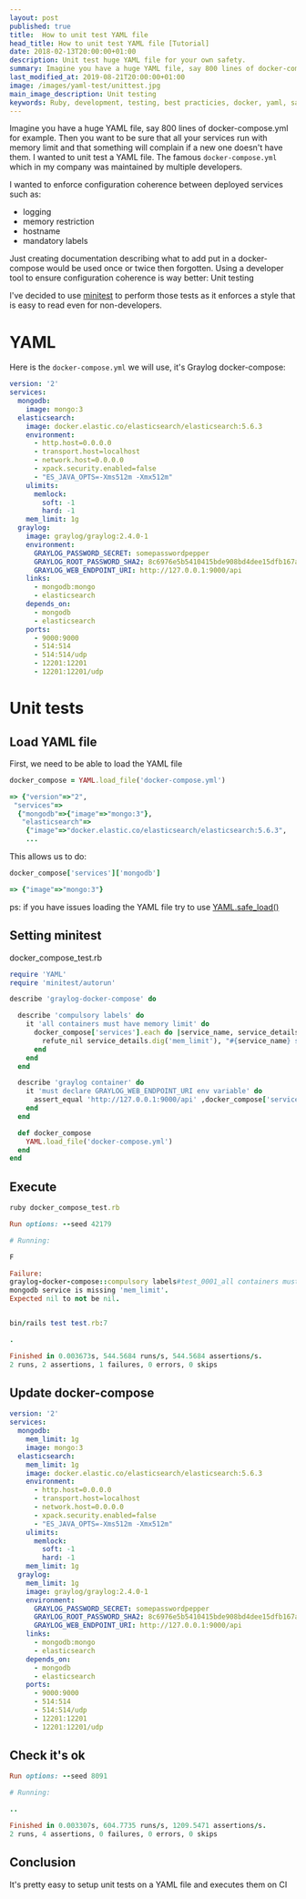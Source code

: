 ```yaml
---
layout: post
published: true
title:  How to unit test YAML file
head_title: How to unit test YAML file [Tutorial]
date: 2018-02-13T20:00:00+01:00
description: Unit test huge YAML file for your own safety.
summary: Imagine you have a huge YAML file, say 800 lines of docker-compose.yml for example. Then you want to be sure that all your services run with memory limit and that something will complain if a new one doesn't have them. I wanted to unit test a YAML file.
last_modified_at: 2019-08-21T20:00:00+01:00
image: /images/yaml-test/unittest.jpg
main_image_description: Unit testing
keywords: Ruby, development, testing, best practicies, docker, yaml, save money, startup
---
```


Imagine you have a huge YAML file, say 800 lines of docker-compose.yml for example.
Then you want to be sure that all your services run with memory limit and that something will complain if a new one doesn't have them.
I wanted to unit test a YAML file.
The famous `docker-compose.yml` which in my company was maintained by multiple developers.

I wanted to enforce configuration coherence between deployed services such as:
* logging
* memory restriction
* hostname
* mandatory labels

Just creating documentation describing what to add put in a docker-compose would be used once or twice then forgotten.
Using a developer tool to ensure configuration coherence is way better: Unit testing

I've decided to use [minitest](https://github.com/seattlerb/minitest#specs) to perform those tests as it enforces a style that is easy to read even for non-developers.

# YAML

Here is the `docker-compose.yml` we will use, it's Graylog docker-compose:

```YAML
version: '2'
services:
  mongodb:
    image: mongo:3
  elasticsearch:
    image: docker.elastic.co/elasticsearch/elasticsearch:5.6.3
    environment:
      - http.host=0.0.0.0
      - transport.host=localhost
      - network.host=0.0.0.0
      - xpack.security.enabled=false
      - "ES_JAVA_OPTS=-Xms512m -Xmx512m"
    ulimits:
      memlock:
        soft: -1
        hard: -1
    mem_limit: 1g
  graylog:
    image: graylog/graylog:2.4.0-1
    environment:
      GRAYLOG_PASSWORD_SECRET: somepasswordpepper
      GRAYLOG_ROOT_PASSWORD_SHA2: 8c6976e5b5410415bde908bd4dee15dfb167a9c873fc4bb8a81f6f2ab448a918
      GRAYLOG_WEB_ENDPOINT_URI: http://127.0.0.1:9000/api
    links:
      - mongodb:mongo
      - elasticsearch
    depends_on:
      - mongodb
      - elasticsearch
    ports:
      - 9000:9000
      - 514:514
      - 514:514/udp
      - 12201:12201
      - 12201:12201/udp
```
# Unit tests

## Load YAML file

First, we need to be able to load the YAML file

```ruby
docker_compose = YAML.load_file('docker-compose.yml')

=> {"version"=>"2",
 "services"=>
  {"mongodb"=>{"image"=>"mongo:3"},
   "elasticsearch"=>
    {"image"=>"docker.elastic.co/elasticsearch/elasticsearch:5.6.3",
    ...
```

This allows us to do:

```ruby
docker_compose['services']['mongodb']

=> {"image"=>"mongo:3"}
```

ps: if you have issues loading the YAML file try to use [YAML.safe_load()](http://ruby-doc.org/stdlib-2.5.0/libdoc/psych/rdoc/Psych.html#method-c-safe_load)

## Setting minitest

docker_compose_test.rb
```ruby
require 'YAML'
require 'minitest/autorun'

describe 'graylog-docker-compose' do

  describe 'compulsory labels' do
    it 'all containers must have memory limit' do
      docker_compose['services'].each do |service_name, service_details| 
        refute_nil service_details.dig('mem_limit'), "#{service_name} service is missing 'mem_limit'"
      end
    end
  end

  describe 'graylog container' do
    it 'must declare GRAYLOG_WEB_ENDPOINT_URI env variable' do
      assert_equal 'http://127.0.0.1:9000/api' ,docker_compose['services']['graylog']['environment']['GRAYLOG_WEB_ENDPOINT_URI']
    end
  end

  def docker_compose
    YAML.load_file('docker-compose.yml')
  end
end
```

## Execute

```ruby
ruby docker_compose_test.rb

Run options: --seed 42179

# Running:

F

Failure:
graylog-docker-compose::compulsory labels#test_0001_all containers must have memory limit [test.rb:9]:
mongodb service is missing 'mem_limit'.
Expected nil to not be nil.


bin/rails test test.rb:7

.

Finished in 0.003673s, 544.5684 runs/s, 544.5684 assertions/s.
2 runs, 2 assertions, 1 failures, 0 errors, 0 skips
```

## Update docker-compose

```YAML
version: '2'
services:
  mongodb:
    mem_limit: 1g
    image: mongo:3
  elasticsearch:
    mem_limit: 1g
    image: docker.elastic.co/elasticsearch/elasticsearch:5.6.3
    environment:
      - http.host=0.0.0.0
      - transport.host=localhost
      - network.host=0.0.0.0
      - xpack.security.enabled=false
      - "ES_JAVA_OPTS=-Xms512m -Xmx512m"
    ulimits:
      memlock:
        soft: -1
        hard: -1
    mem_limit: 1g
  graylog:
    mem_limit: 1g
    image: graylog/graylog:2.4.0-1
    environment:
      GRAYLOG_PASSWORD_SECRET: somepasswordpepper
      GRAYLOG_ROOT_PASSWORD_SHA2: 8c6976e5b5410415bde908bd4dee15dfb167a9c873fc4bb8a81f6f2ab448a918
      GRAYLOG_WEB_ENDPOINT_URI: http://127.0.0.1:9000/api
    links:
      - mongodb:mongo
      - elasticsearch
    depends_on:
      - mongodb
      - elasticsearch
    ports:
      - 9000:9000
      - 514:514
      - 514:514/udp
      - 12201:12201
      - 12201:12201/udp
```

## Check it's ok

```ruby
Run options: --seed 8091

# Running:

..

Finished in 0.003307s, 604.7735 runs/s, 1209.5471 assertions/s.
2 runs, 4 assertions, 0 failures, 0 errors, 0 skips
```

## Conclusion

It's pretty easy to setup unit tests on a YAML file and executes them on CI

